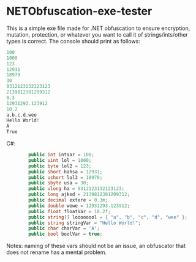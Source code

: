 # NETObfuscation-exe-tester
This is a simple exe file made for .NET obfuscation to ensure encryption, mutation, protection, or whatever you want to call it of strings/ints/other types is correct.
The console should print as follows:

```csharp
100
1000
123
12931
18979
30
9312123132123123
2139812381209312
0.3
12931293.123912
10.2
a,b,c,d,wee
Hello World!
A
True
```
C#:
```csharp
        public int intVar = 100;
        public uint lol = 1000;
        public byte lol2 = 123;
        public short hahsa = 12931;
        public ushort lol3 = 18979;
        public sbyte usa = 30;
        public ulong ha = 9312123132123123;
        public long ajksd = 2139812381209312;
        public decimal extere = 0.3m;
        public double wewe = 12931293.123912;
        public float floatVar = 10.2f;
        public string[] loooooool = { "a", "b", "c", "d", "wee" };
        public string stringVar = "Hello World!";
        public char charVar = 'A';
        public bool boolVar = true;
```
Notes: naming of these vars should not be an issue, an obfuscator that does not rename has a mental problem.
